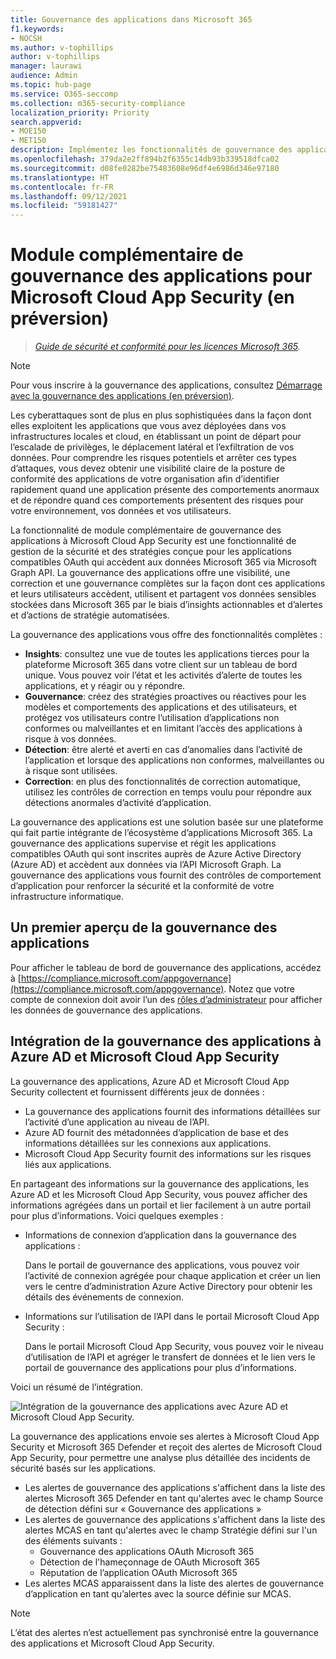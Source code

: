 ```yaml
---
title: Gouvernance des applications dans Microsoft 365
f1.keywords:
- NOCSH
ms.author: v-tophillips
author: v-tophillips
manager: laurawi
audience: Admin
ms.topic: hub-page
ms.service: O365-seccomp
ms.collection: m365-security-compliance
localization_priority: Priority
search.appverid:
- MOE150
- MET150
description: Implémentez les fonctionnalités de gouvernance des applications Microsoft pour régir vos applications.
ms.openlocfilehash: 379da2e2ff894b2f6355c14db93b339518dfca02
ms.sourcegitcommit: d08fe0282be75483608e96df4e6986d346e97180
ms.translationtype: HT
ms.contentlocale: fr-FR
ms.lasthandoff: 09/12/2021
ms.locfileid: "59181427"
---
```

# <a name="app-governance-add-on-to-microsoft-cloud-app-security-in-preview"></a>Module complémentaire de gouvernance des applications pour Microsoft Cloud App Security (en préversion)

>*[Guide de sécurité et conformité pour les licences Microsoft 365](https://aka.ms/ComplianceSD).*

> [!NOTE]
> Pour vous inscrire à la gouvernance des applications, consultez [Démarrage avec la gouvernance des applications (en préversion)](app-governance-get-started.md).

Les cyberattaques sont de plus en plus sophistiquées dans la façon dont elles exploitent les applications que vous avez déployées dans vos infrastructures locales et cloud, en établissant un point de départ pour l’escalade de privilèges, le déplacement latéral et l’exfiltration de vos données. Pour comprendre les risques potentiels et arrêter ces types d’attaques, vous devez obtenir une visibilité claire de la posture de conformité des applications de votre organisation afin d’identifier rapidement quand une application présente des comportements anormaux et de répondre quand ces comportements présentent des risques pour votre environnement, vos données et vos utilisateurs.

La fonctionnalité de module complémentaire de gouvernance des applications à Microsoft Cloud App Security est une fonctionnalité de gestion de la sécurité et des stratégies conçue pour les applications compatibles OAuth qui accèdent aux données Microsoft 365 via Microsoft Graph API. La gouvernance des applications offre une visibilité, une correction et une gouvernance complètes sur la façon dont ces applications et leurs utilisateurs accèdent, utilisent et partagent vos données sensibles stockées dans Microsoft 365 par le biais d’insights actionnables et d’alertes et d’actions de stratégie automatisées.

<!--
The scale of ongoing cybersecurity incidents affecting large enterprises and smaller businesses highlights the dangers of supply chain attacks and the need to strengthen the security and compliance posture of every organization. Accelerated cloud adoption with Microsoft 365 and its rich application ecosystem are constantly growing. Attackers are gaining organizational footholds through applications because:

- Users are typically unaware of the risks when consenting to the use of applications. 
- App developers and independent software vendors (ISVs) do not yet have Security Development Lifecycle (SDL) best practices in place to address attacker techniques.
-->

La gouvernance des applications vous offre des fonctionnalités complètes :

- **Insights**: consultez une vue de toutes les applications tierces pour la plateforme Microsoft 365 dans votre client sur un tableau de bord unique. Vous pouvez voir l’état et les activités d’alerte de toutes les applications, et y réagir ou y répondre.
- **Gouvernance**: créez des stratégies proactives ou réactives pour les modèles et comportements des applications et des utilisateurs, et protégez vos utilisateurs contre l’utilisation d’applications non conformes ou malveillantes et en limitant l’accès des applications à risque à vos données.
- **Détection**: être alerté et averti en cas d’anomalies dans l’activité de l’application et lorsque des applications non conformes, malveillantes ou à risque sont utilisées.
- **Correction**: en plus des fonctionnalités de correction automatique, utilisez les contrôles de correction en temps voulu pour répondre aux détections anormales d’activité d’application.

La gouvernance des applications est une solution basée sur une plateforme qui fait partie intégrante de l’écosystème d’applications Microsoft 365. La gouvernance des applications supervise et régit les applications compatibles OAuth qui sont inscrites auprès de Azure Active Directory (Azure AD) et accèdent aux données via l’API Microsoft Graph. La gouvernance des applications vous fournit des contrôles de comportement d’application pour renforcer la sécurité et la conformité de votre infrastructure informatique.

## <a name="a-first-glimpse-at-app-governance"></a>Un premier aperçu de la gouvernance des applications

Pour afficher le tableau de bord de gouvernance des applications, accédez à [https://compliance.microsoft.com/appgovernance](https://compliance.microsoft.com/appgovernance). Notez que votre compte de connexion doit avoir l’un des [rôles d’administrateur](app-governance-get-started.md#administrator-roles) pour afficher les données de gouvernance des applications.

## <a name="app-governance-integration-with-azure-ad-and-microsoft-cloud-app-security"></a>Intégration de la gouvernance des applications à Azure AD et Microsoft Cloud App Security

La gouvernance des applications, Azure AD et Microsoft Cloud App Security collectent et fournissent différents jeux de données :

- La gouvernance des applications fournit des informations détaillées sur l’activité d’une application au niveau de l’API.
- Azure AD fournit des métadonnées d’application de base et des informations détaillées sur les connexions aux applications.
- Microsoft Cloud App Security fournit des informations sur les risques liés aux applications.

En partageant des informations sur la gouvernance des applications, les Azure AD et les Microsoft Cloud App Security, vous pouvez afficher des informations agrégées dans un portail et lier facilement à un autre portail pour plus d’informations. Voici quelques exemples :

- Informations de connexion d’application dans la gouvernance des applications :

  Dans le portail de gouvernance des applications, vous pouvez voir l’activité de connexion agrégée pour chaque application et créer un lien vers le centre d’administration Azure Active Directory pour obtenir les détails des événements de connexion.

<!--
- App API usage information in the Azure Active Directory admin center:

  From the Azure Active Directory admin center, you can see the aggregated app usage information and link to the app governance portal for the details of app usage.
-->
- Informations sur l’utilisation de l’API dans le portail Microsoft Cloud App Security :

  Dans le portail Microsoft Cloud App Security, vous pouvez voir le niveau d’utilisation de l’API et agréger le transfert de données et le lien vers le portail de gouvernance des applications pour plus d’informations.

Voici un résumé de l’intégration.

![Intégration de la gouvernance des applications avec Azure AD et Microsoft Cloud App Security.](..\media\manage-app-protection-governance\mapg-integration.png)

La gouvernance des applications envoie ses alertes à Microsoft Cloud App Security et Microsoft 365 Defender et reçoit des alertes de Microsoft Cloud App Security, pour permettre une analyse plus détaillée des incidents de sécurité basés sur les applications.
- Les alertes de gouvernance des applications s'affichent dans la liste des alertes Microsoft 365 Defender en tant qu'alertes avec le champ Source de détection défini sur « Gouvernance des applications »
- Les alertes de gouvernance des applications s'affichent dans la liste des alertes MCAS en tant qu'alertes avec le champ Stratégie défini sur l'un des éléments suivants :
  - Gouvernance des applications OAuth Microsoft 365
  - Détection de l'hameçonnage de OAuth Microsoft 365
  - Réputation de l’application OAuth Microsoft 365
- Les alertes MCAS apparaissent dans la liste des alertes de gouvernance d’application en tant qu’alertes avec la source définie sur MCAS.

> [!NOTE]
> L’état des alertes n’est actuellement pas synchronisé entre la gouvernance des applications et Microsoft Cloud App Security.
